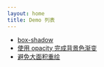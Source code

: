 ```yaml
---
layout: home
title: Demo 列表
---
```


+ [box-shadow](box-shadow/)
+ [使用 opacity 完成背景色渐变](./60fps/animation/background-vs-opacity.html)
+ [避免大面积重绘](./60fps/paint/avoid-large-area-repaint.html)
